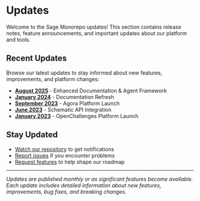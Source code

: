 # Updates

Welcome to the Sage Monorepo updates! This section contains release notes, feature announcements, and important updates about our platform and tools.

## Recent Updates

Browse our latest updates to stay informed about new features, improvements, and platform changes:

- **[August 2025](august-2025.md)** - Enhanced Documentation & Agent Framework
- **[January 2024](january-2024.md)** - Documentation Refresh
- **[September 2023](september-2023.md)** - Agora Platform Launch
- **[June 2023](june-2023.md)** - Schematic API Integration
- **[January 2023](january-2023.md)** - OpenChallenges Platform Launch

## Stay Updated

- [Watch our repository](https://github.com/Sage-Bionetworks/sage-monorepo) to get notifications
- [Report issues](../resources/bug-report.md) if you encounter problems
- [Request features](../resources/feature-requests.md) to help shape our roadmap

---

*Updates are published monthly or as significant features become available. Each update includes detailed information about new features, improvements, bug fixes, and breaking changes.*
